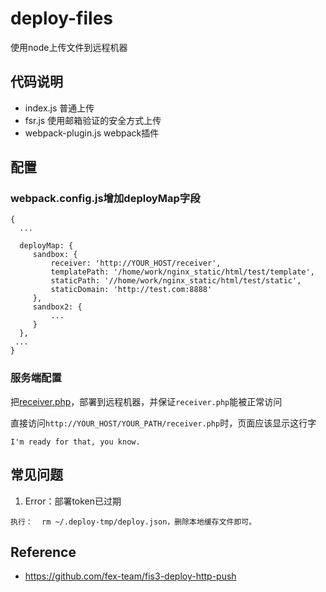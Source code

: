 # deploy-files

使用node上传文件到远程机器

## 代码说明

- index.js 普通上传
- fsr.js 使用邮箱验证的安全方式上传
- webpack-plugin.js webpack插件

## 配置

### webpack.config.js增加deployMap字段

```
{
  ...
  
  deployMap: {
     sandbox: {
         receiver: 'http://YOUR_HOST/receiver',
         templatePath: '/home/work/nginx_static/html/test/template',
         staticPath: '//home/work/nginx_static/html/test/static',
         staticDomain: 'http://test.com:8888'
     },
     sandbox2: {
         ...
     } 
  },
 ...
}
 ```

### 服务端配置

把[receiver.php](https://gist.github.com/jinzhan/131858820f998acca568b374dcfd88e2)，部署到远程机器，并保证`receiver.php`能被正常访问


直接访问`http://YOUR_HOST/YOUR_PATH/receiver.php`时，页面应该显示这行字

```
I'm ready for that, you know.
```

## 常见问题

1. Error：部署token已过期

```
执行：  rm ~/.deploy-tmp/deploy.json，删除本地缓存文件即可。
```




## Reference

- https://github.com/fex-team/fis3-deploy-http-push
